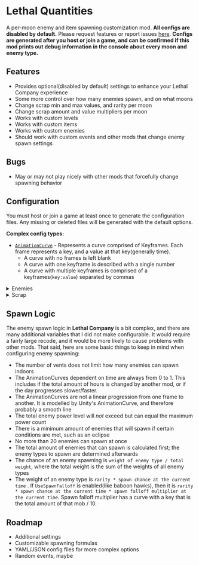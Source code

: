 # Lethal Quantities
A per-moon enemy and item spawning customization mod. **All configs are disabled by default.** Please request features or report issues [here](https://github.com/BananaPuncher714/LethalQuantities/issues). **Configs are generated after you host or join a game, and can be confirmed if this mod prints out debug information in the console about every moon and enemy type.**
## Features
- Provides optional(disabled by default) settings to enhance your Lethal Company experience
- Some more control over how many enemies spawn, and on what moons
- Change scrap min and max values, and rarity per moon
- Change scrap amount and value multipliers per moon
- Works with custom levels
- Works with custom items
- Works with custom enemies
- Should work with custom events and other mods that change enemy spawn settings
## Bugs
- May or may not play nicely with other mods that forcefully change spawning behavior
## Configuration
You must host or join a game at least once to generate the configuration files. Any missing or deleted files will be generated with the default options.


**Complex config types:**
- [`AnimationCurve`](https://docs.unity3d.com/Manual/animeditor-AnimationCurves.html) - Represents a curve comprised of Keyframes. Each frame represents a key, and a value at that key(generally time).
  - A curve with no frames is left blank
  - A curve with one keyframe is described with a single number
  - A curve with multiple keyframes is comprised of a keyframes(`key:value`) separated by commas
<details>
<summary>Enemies</summary>

There are 3 different enemy configuration files:
- `Enemies.cfg` - Responsible for all enemies that spawn inside.
- `DaytimeEnemies.cfg` - Responsible for enemies that can spawn outside, but normally passive ones.
- `OutsideEnemies.cfg` - Responsible for all enemies that can spawn outside, but normally hostile ones.


These configuration files do _not_ interfere with each other, meaning enemies spawned based on one config will not count towards settings from another config(such as MaxEnemyCount).


**Options**
- General
  - `Enabled` - Allow/Disallow this config to modify enemy spawning. You **must** enable this option to change enemy spawning behavior.
  - `MaxPowerCount` - Maximum total power allowed for this category of enemies. Different enemy types have different power levels. The total power of a level is the sum of the power levels of all existing enemies.
  - `SpawnAmountCurve` - An AnimationCurve with a key ranging from 0 to 1. The key represents the percentage of time progressed in the current level. The value is the amount of enemies to spawn at the given time.
  - `SpawnAmountRange` - The range of enemies that can spawn. A value of 3 means that 3 more or 3 less enemies can spawn, based on the value returned by the `SpawnAmountCurve`.
- EnemyType - There is one section for each enemy. Invalid enemy types are ignored.
  - `Rarity` - The weight given to this enemy vs other enemies. If you do not want the enemy to spawn, set the rarity to 0. A higher rarity increases the chances for an enemy to spawn.
  - `MaxEnemyCount` - The total amount of enemies of the given type that can spawn
  - `PowerLevel` - How much power an enemy of the given type counts for
  - `SpawnCurve` - An AnimationCurve from 0 to 1. The key represents the percentage of time progressed, much like `SpawnChanceCurve`. The value normally ranges from 0 to 1, and is multiplied by `Rarity` to find the weight.
  - `SpawnFalloffCurve` - An AnimationCurve describing the multiplier to use when determining the value of `SpawnChanceCurve`, dependent on the number of existing enemies with the same type divided by 10.
  - `UseSpawnFalloff` - If true, then the resulting value from the `SpawnFalloffCurve` will be multiplied with the value from `SpawnCurve`


Exceptions:
- The `OutsideEnemies.cfg` option `SpawnChanceRange` has a hardcoded value of `3` in-game, and cannot be changed
</details>
<details>
<summary>Scrap</summary>

There is 1 scrap configuration file.
- `Scrap.cfg` -  responsible for all scrap generation


These configuration values are set per moon. Store items and items share the same spawning pool and are not separate.


**Options**
- General
  - `Enabled` - Allow/Disallow this config to modify scrap spawning. You **must** enable this option to change scrap spawning behavior.
  - `MaxScrapCount` - Maximum total number of scrap items generated in a level. 
  - `MinScrapCount` - Minimum total number of scrap items generated in a level. 
  - `ScrapValueMultiplier` - Multiplies the value of a scrap item by this multiplier.
  - `ScrapAmountMultiplier` - Multiplies the total number of scrap on a level by this multiplier.
- ItemType - There is one section for each item.
  - `Rarity` - The weight of this item, relative to the total weight of all items. A higher rarity increases the chances for an item to spawn.
  - `MinValue` - The minimum value of this item.
  - `MaxValue` - The maximum value of this item.
- StoreItemType - There is one section for each store item.
  - `Rarity` - The weight of this item, relative to the total weight of all items. A higher rarity increases the chances for an item to spawn.
 </details>

## Spawn Logic
The enemy spawn logic in **Lethal Company** is a bit complex, and there are many additional variables that I did not make configurable. It would require a fairly large recode, and it would be more likely to cause problems with other mods. That said, here are some basic things to keep in mind when configuring enemy spawning:
- The number of vents does not limit how many enemies can spawn indoors
- The AnimationCurves dependent on time are always from 0 to 1. This includes if the total amount of hours is changed by another mod, or if the day progresses slower/faster.
- The AnimationCurves are not a linear progression from one frame to another. It is modelled by Unity's AnimationCurve, and therefore probably a smooth line
- The total enemy power level will _not_ exceed but can equal the maximum power count
- There is a minimum amount of enemies that will spawn if certain conditions are met, such as an eclipse
- No more than 20 enemies can spawn at once
- The total amount of enemies that can spawn is calculated first; the enemy types to spawn are determined afterwards
- The chance of an enemy spawning is `weight of enemy type / total weight`, where the total weight is the sum of the weights of all enemy types
- The weight of an enemy type is `rarity * spawn chance at the current time` . If `UseSpawnFalloff` is enabled(like baboon hawks), then it is `rarity * spawn chance at the current time * spawn falloff multiplier at the current time`. Spawn falloff multiplier has a curve with a key that is the total amount of that mob / 10.
## Roadmap
- Additional settings
- Customizable spawning formulas
- YAML/JSON config files for more complex options
- Random events, maybe
